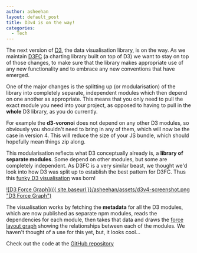 ```yaml
---
author: asheehan
layout: default_post
title: D3v4 is on the way!
categories:
  - Tech
---
```


The next version of [D3](https://d3js.org/), the data visualisation library, is on the way.
As we maintain [D3FC](https://d3fc.io/) (a charting library built on top of D3) we want to stay on
top of those changes, to make sure that the library makes appropriate use of
any new functionality and to embrace any new conventions that have emerged.

One of the major changes is the splitting up (or modularisation) of the library into
completely separate, independent modules which then depend on one another as appropriate.
This means that you only need to pull the exact module you need into your project,
as opposed to having to pull in the **whole** D3 library, as you do currently.

For example the **d3-voronoi** does not depend on any other D3 modules, so obviously
you shouldn't need to bring in any of them, which will now be the case in version 4.
This will reduce the size of your JS bundle, which should hopefully mean things zip along.

This modularisation reflects what D3 conceptually already is, a **library of separate modules**. Some
depend on other modules, but some are completely independent. As D3FC is a very similar
beast, we thought we'd look into how D3 was split up to establish the best pattern
for D3FC. Thus this
[funky D3 visualisation](http://bl.ocks.org/alisd23/5762cc5912253c4febeb) was born!

[![D3 Force Graph]({{ site.baseurl }}/asheehan/assets/d3v4-screenshot.png "D3 Force Graph")](http://bl.ocks.org/alisd23/5762cc5912253c4febeb)

The visualisation works by fetching the **metadata** for all the D3 modules, which are
now published as separate npm modules, reads the dependencies for each module,
then takes that data and draws the [force layout graph](https://github.com/mbostock/d3/wiki/Force-Layout)
showing the relationships between each of the modules. We haven't thought of a use
for this yet, but, it looks cool...

Check out the code at the [GitHub repository](https://github.com/alisd23/d3v4-dependancy-chart)
